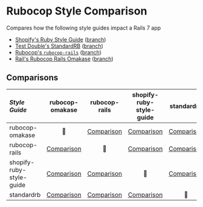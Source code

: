 # Rubocop Style Comparison

Compares how the following style guides impact a Rails 7 app

- [Shopify's Ruby Style Guide](https://github.com/Shopify/ruby-style-guide) ([branch](https://github.com/samanthaoldenburg/rubocop-style-comparisons/tree/shopify-ruby-style-guide))
- [Test Double's StandardRB](https://github.com/standardrb/standard) ([branch](https://github.com/samanthaoldenburg/rubocop-style-comparisons/tree/standardrb))
- [Rubocop's `rubocop-rails`](https://github.com/rubocop/rubocop-rails) ([branch](https://github.com/samanthaoldenburg/rubocop-style-comparisons/tree/rubocop-rails))
- [Rail's Rubocop Rails Omakase](https://github.com/rails/rubocop-rails-omakase) ([branch](https://github.com/samanthaoldenburg/rubocop-style-comparisons/tree/rubocop-omakase))

## Comparisons
| *Style Guide* | rubocop-omakase | rubocop-rails | shopify-ruby-style-guide | standardrb |
| :---- | :-----: | :-----: | :-----: | :-----: |
| rubocop-omakase | 🚫 | [Comparison](https://github.com/samanthaoldenburg/rubocop-style-comparisons/compare/rubocop-omakase...samanthaoldenburg:rubocop-style-comparisons:rubocop-rails) | [Comparison](https://github.com/samanthaoldenburg/rubocop-style-comparisons/compare/rubocop-omakase...samanthaoldenburg:rubocop-style-comparisons:shopify-ruby-style-guide) | [Comparison](https://github.com/samanthaoldenburg/rubocop-style-comparisons/compare/rubocop-omakase...samanthaoldenburg:rubocop-style-comparisons:standardrb) |
| rubocop-rails | [Comparison](https://github.com/samanthaoldenburg/rubocop-style-comparisons/compare/rubocop-rails...samanthaoldenburg:rubocop-style-comparisons:rubocop-omakase) | 🚫 | [Comparison](https://github.com/samanthaoldenburg/rubocop-style-comparisons/compare/rubocop-rails...samanthaoldenburg:rubocop-style-comparisons:shopify-ruby-style-guide) | [Comparison](https://github.com/samanthaoldenburg/rubocop-style-comparisons/compare/rubocop-rails...samanthaoldenburg:rubocop-style-comparisons:standardrb) |
| shopify-ruby-style-guide | [Comparison](https://github.com/samanthaoldenburg/rubocop-style-comparisons/compare/shopify-ruby-style-guide...samanthaoldenburg:rubocop-style-comparisons:rubocop-omakase) | [Comparison](https://github.com/samanthaoldenburg/rubocop-style-comparisons/compare/shopify-ruby-style-guide...samanthaoldenburg:rubocop-style-comparisons:rubocop-rails) | 🚫 | [Comparison](https://github.com/samanthaoldenburg/rubocop-style-comparisons/compare/shopify-ruby-style-guide...samanthaoldenburg:rubocop-style-comparisons:standardrb) |
| standardrb | [Comparison](https://github.com/samanthaoldenburg/rubocop-style-comparisons/compare/standardrb...samanthaoldenburg:rubocop-style-comparisons:rubocop-omakase) | [Comparison](https://github.com/samanthaoldenburg/rubocop-style-comparisons/compare/standardrb...samanthaoldenburg:rubocop-style-comparisons:rubocop-rails) | [Comparison](https://github.com/samanthaoldenburg/rubocop-style-comparisons/compare/standardrb...samanthaoldenburg:rubocop-style-comparisons:shopify-ruby-style-guide) | 🚫 |
